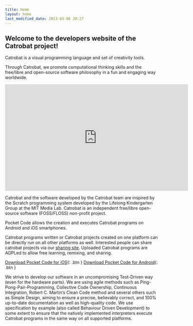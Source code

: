 ```yaml
---
title: Home
layout: home
last_modified_date: 2023-03-08 20:27
---
```


## Welcome to the developers website of the Catrobat project!

Catrobat is a visual programming language and set of creativity tools.

Through Catrobat, we promote computational thinking skills and the free/libre and open-source software philosophy in a fun and engaging way worldwide.

<iframe width="600" height="350" src="https://www.youtube-nocookie.com/embed/v-0E_XjuF0w" title="YouTube video player" frameborder="0" allow="accelerometer; autoplay; clipboard-write; encrypted-media; gyroscope; picture-in-picture; web-share" allowfullscreen></iframe>

Catrobat and the software developed by the Catrobat team are inspired by the Scratch programming system developed by the Lifelong Kindergarten Group at the MIT Media Lab. Catrobat is an independent free/libre open-source software (FOSS/FLOSS) non-profit project.

Pocket Code allows the creation and executes Catrobat programs on Android and iOS smartphones.

Catrobat programs written or Catrobat projects created on one platform can be directly run on all other platforms as well. Interested people can share catrobat projects via our [sharing site]. Uploaded Catrobat programs are AGPLed to allow free learning, remixing, and sharing.

[Download Pocket Code for iOS](https://catrob.at/PCios){: .btn }
[Download Pocket Code for Android](https://catrob.at/pc){: .btn }

We strive to develop our software in an uncompromising Test-Driven way (even for the hardware parts). We are using agile methods such as Ping-Pong-Pair-Programming, Collective Code Ownership, Continuous Integration, Robert C. Martin’s Clean Code method and several others such as Simple Design, aiming to ensure a precise, believably correct, and 100% up-to-date documentation as well as high-quality code. We use specification by example (also called Behaviour Driven Development) to some extent to ensure that the natively implemented interpreters execute Catrobat programs in the same way on all supported platforms.

[sharing site]: https://share.catrob.at/
